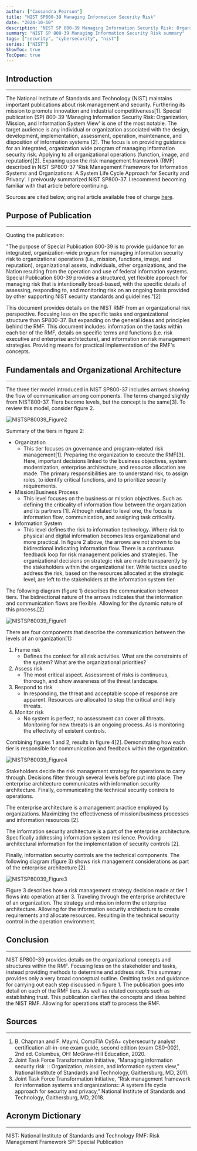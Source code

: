 ```yaml
---
author: ["Cassandra Pearson"]
title: "NIST SP800-39 Managing Information Security Risk"
date: "2024-10-10"
description: "NIST SP 800-39 Managing Information Security Risk: Organization, Mission, and Information System View"
summary: "NIST SP 800-39 Managing Information Security Risk summary"
tags: ["security", "cybersecurity", "nist"]
series: ["NIST"]
ShowToc: true
TocOpen: true
---
```


## **Introduction**

---

The National Institute of Standards and Technology (NIST) maintains important publications about risk management and security. Furthering its mission to promote innovation and industrial competitiveness[1]. Special publication (SP) 800-39 'Managing Information Security Risk: Organization, Mission, and Information System View' is one of the most notable. The target audience is any individual or organization associated with the design, development, implementation, assessment, operation, maintenance, and disposition of information systems [2].  The focus is on providing guidance for an integrated, organization wide program of managing information security risk. Applying to all organizational operations (function, image, and reputation)[2]. Expaning upon the risk management framework (RMF) described in NIST SP800-37 'Risk Management Framework for Information Systems and Organizations: A System Life Cycle Approach for Security and Privacy'. I preivously summarized NIST SP800-37. I recommend becoming familiar with that article before continuing.

Sources are cited below, original article available free of charge [here](https://nvlpubs.nist.gov/nistpubs/Legacy/SP/nistspecialpublication800-39.pdf).

## **Purpose of Publication**

---

Quoting the publication: 

"The purpose of Special Publication 800-39 is to provide guidance for an integrated, organization-wide program for managing information security risk to organizational operations (i.e., mission, functions, image, and reputation), organizational assets, individuals, other organizations, and the Nation resulting from the operation and use of federal information systems. Special Publication 800-39 provides a structured, yet flexible approach for managing risk that is intentionally broad-based, with the specific details of assessing, responding to, and monitoring risk on an ongoing basis provided by other supporting NIST security standards and guidelines."[2]

This document provides details on the NIST RMF from an organizational risk perspective. Focusing less on the specific tasks and organizational structure than SP800-37. But expanding on the general ideas and principles behind the RMF. This document includes: information on the tasks within each tier of the RMF, details on specific terms and functions (i.e. risk executive and enterprise architecture), and information on risk management strategies. Providing means for practical implementation of the RMF's concepts.

## **Fundamentals and Organizational Architecture**

---

The three tier model introduced in NIST SP800-37 includes arrows showing the flow of communication among components. The terms changed slightly from NIST800-37. Tiers become levels, but the concept is the same[3]. To review this model, consider figure 2. 

![NISTSP80039_Figure2](/images/NIST80039_Fig2.bmp "NIST SP800-39 Figure 2")

Summary of the tiers in figure 2:
- Organization
	- This tier focuses on governance and program-related risk management[1]. Preparing the organization to execute the RMF[3]. Here, important decisions linked to the business objectives, system modernization, enterprise architecture, and resource allocation are made. The primary responsibilities are: to understand risk, to assign roles, to identify critical functions, and to prioritize security requirements. 
- Mission/Business Process
	- This level focuses on the business or mission objectives. Such as defining the criticality of information flow between the organization and its partners [1]. Although related to level one, the focus is information flow, communication, and assigning task criticality. 
- Information System
	- This level defines the risk to information technology. Where risk to physical and digital information becomes less organizational and more practical.
In figure 2 above, the arrows are not shown to be bidirectional indicating information flow. There is a continuous feedback loop for risk management policies and strategies. The organizational decisions on strategic risk are made transparently by the stakeholders within the organizational tier. While tactics used to address the risk, based on the resources allocated at the strategic level, are left to the stakeholders at the information system tier.

The following diagram (figure 1) describes the communication between tiers. The bidirectional nature of the arrows indicates that the information and communication flows are flexible. Allowing for the dynamic nature of this process.[2]

![NISTSP80039_Figure1](/images/NIST80039_Fig1.png "NIST SP800-39 Figure 1")

There are four components that describe the communication between the levels of an organization[1]:
1. Frame risk
	- Defines the context for all risk activities. What are the constraints of the system? What are the organizational priorities?
2. Assess risk
	- The most critical aspect. Assessment of risks is continuous, thorough, and show awareness of the threat landscape.
3. Respond to risk
	- In responding, the threat and acceptable scope of response are apparent. Resources are allocated to stop the critical and likely threats.
4. Monitor risk
	- No system is perfect, no assessment can cover all threats. Monitoring for new threats is an ongoing process. As is monitoring the effectivity of existent controls.

Combining figures 1 and 2, results in figure 4[2]. Demonstrating how each tier is responsible for communication and feedback within the organization.

![NISTSP80039_Figure4](/images/NIST80039_Fig4.png "NIST SP800-39 Figure 4")

Stakeholders decide the risk management strategy for operations to carry through. Decisions filter through several levels before put into place. The enterprise architecture communicates with information security architecture. Finally, communicating the technical security controls to operations. 

The enterprise architecture is a management practice employed by organizations. Maximizing the effectiveness of mission/business processes and information resources [2]. 

The information security architecture is a part of the enterprise architecture. Specifically addressing information system resilience. Providing architectural information for the implementation of security controls [2]. 

Finally, information security controls are the technical components.  The following diagram (figure 3) shows risk management considerations as part of the enterprise architecture [2].

![NISTSP80039_Figure3](/images/NIST80039_Fig3.png "NIST SP800-39 Figure 3")


Figure 3 describes how a risk management strategy decision made at tier 1 flows into operation at tier 3. Traveling through the enterprise architecture of an organization. The strategy and mission inform the enterprise architecture. Allowing for the information security architecture to create requirements and allocate resources. Resulting in the technical security control in the operation environment.

## **Conclusion**

---

NIST SP800-39 provides details on the organizational concepts and structures within the RMF. Focusing less on the stakeholder and tasks, instead providing methods to determine and address risk. This summary provides only a very broad conceptual outline. Omitting tasks and guidance for carrying out each step discussed in figure 1. The publication goes into detail on each of the RMF tiers. As well as related concepts such as establishing trust. This publication clarifies the concepts and ideas behind the NIST RMF. Allowing for operations staff to process the RMF.

## **Sources**

---

1. B. Chapman and F. Maymi, CompTIA CySA+ cybersecurity analyst certification all-in-one exam guide, second edition (exam CS0-002), 2nd ed. Columbus, OH: McGraw-Hill Education, 2020.
2. Joint Task Force Transformation Initiative, “Managing information security risk  :: Organization, mission, and information system view,” National Institute of Standards and Technology, Gaithersburg, MD, 2011.
3. Joint Task Force Transformation Initiative, “Risk management framework for information systems and organizations:: A system life cycle approach for security and privacy,” National Institute of Standards and Technology, Gaithersburg, MD, 2018.

## **Acronym Dictionary**

---

NIST: National Institute of Standards and Technology
RMF: Risk Management Framework
SP: Special Publication
